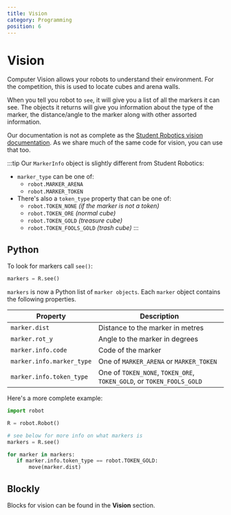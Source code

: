 ```yaml
---
title: Vision
category: Programming
position: 6
---
```

# Vision

Computer Vision allows your robots to understand their environment. For the competition, this is used to locate cubes and arena walls.

When you tell you robot to `see`, it will give you a list of all the markers it can see. The objects it returns will give you information about the type of the marker, the distance/angle to the marker along with other assorted information.

Our documentation is not as complete as the [Student Robotics vision documentation](https://www.studentrobotics.org/docs/programming/sr/vision/). As we share much of the same code for vision, you can use that too.

:::tip
Our `MarkerInfo` object is slightly different from Student Robotics:
- `marker_type` can be one of:
  - `robot.MARKER_ARENA`
  - `robot.MARKER_TOKEN`
- There's also a `token_type` property that can be one of:
  - `robot.TOKEN_NONE` *(if the marker is not a token)*
  - `robot.TOKEN_ORE` *(normal cube)*
  - `robot.TOKEN_GOLD` *(treasure cube)*
  - `robot.TOKEN_FOOLS_GOLD` *(trash cube)*
:::

## Python

To look for markers call `see()`:

```python
markers = R.see()
```

`markers` is now a Python list of `marker objects`. Each `marker` object contains the following properties.

|Property|Description|
|-|-|
|`marker.dist`|Distance to the marker in metres|
|`marker.rot_y`|Angle to the marker in degrees|
|`marker.info.code`|Code of the marker|
|`marker.info.marker_type`|One of `MARKER_ARENA` or `MARKER_TOKEN`|
|`marker.info.token_type`|One of `TOKEN_NONE`, `TOKEN_ORE`, `TOKEN_GOLD`, or `TOKEN_FOOLS_GOLD`|

Here's a more complete example:

```python
import robot

R = robot.Robot()

# see below for more info on what markers is
markers = R.see()

for marker in markers:
   if marker.info.token_type == robot.TOKEN_GOLD:
       move(marker.dist)
```

## Blockly

Blocks for vision can be found in the **Vision** section.



